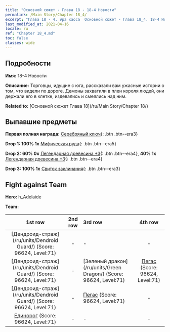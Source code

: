 ```yaml
---
title: "Основной сюжет - Глава 18 - 18-4 Новости"
permalink: /Main Story/Chapter 18_4/
excerpt: "Глава 18 - 4. Эра хаоса  Основной сюжет - Глава 18_4. 18-4 Новости"
last_modified_at: 2021-04-16
locale: ru
ref: "Chapter 18_4.md"
toc: false
classes: wide
---
```


## Подробности

 **Имя:** 18-4 Новости

 **Описание:** Торговцы, идущие с юга, рассказали вам ужасные истории о том, что видели по дороге. Демоны захватили в плен короля людей, они держали его в клетке, издевались и смеялись над ним.

 **Related to:** [Основной сюжет Глава 18](/ru/Main Story/Chapter 18/)

## Выпавшие предметы

 **Первая полная награда:** [Серебряный ключ](/ru/Items/con_693/){: .btn .btn--era3}

 **Drop 1:** **100% 1x** [Мифическая руда](/ru/Items/mat_61/){: .btn .btn--era5}

 **Drop 2:** **60% 0x** [Легендарная древесина +3](/ru/Items/mat_55/){: .btn .btn--era4}, **40% 1x** [Легендарная древесина +3](/ru/Items/mat_55/){: .btn .btn--era4}

 **Drop 3:** **100% 1x** [Свиток заклинания](/ru/Items/con_694/){: .btn .btn--era3}


## Fight against Team
 **Hero:** h_Adelaide

 **Team:**


  | 1st row | 2nd row | 3rd row | 4th row |
  |:----:|:----:|:----|:----:|
  | [Дендроид-страж](/ru/units/Dendroid Guard/) (Score: 96624, Level:71)  | - | - | - |
  | [Дендроид-страж](/ru/units/Dendroid Guard/) (Score: 96624, Level:71)  | - | [Зеленый дракон](/ru/units/Green Dragon/) (Score: 96624, Level:71)  | [Пегас](/ru/units/Pegasus/) (Score: 96624, Level:71)  |
  | [Дендроид-страж](/ru/units/Dendroid Guard/) (Score: 96624, Level:71)  | - | [Пегас](/ru/units/Pegasus/) (Score: 96624, Level:71)  | - |
  | [Единорог](/ru/units/Unicorn/) (Score: 96624, Level:71)  | - | - | - |


